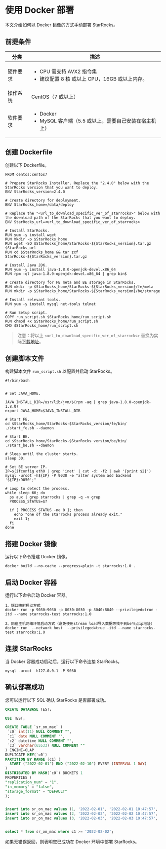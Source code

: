 # 使用 Docker 部署

本文介绍如何以 Docker 镜像的方式手动部署 StarRocks。

## 前提条件

|分类|描述|
|---------|--------|
|硬件要求|<ul><li>CPU 需支持 AVX2 指令集</li><li>建议配置 8 核 或以上 CPU，16GB 或以上内存。</li></ul>|
|操作系统|CentOS（7 或以上）|
|软件要求|<ul><li>Docker</li><li>MySQL 客户端（5.5 或以上，需要自己安装在宿主机上）</li></ul>|

## 创建 Dockerfile

创建以下 Dockerfile。

```shell
FROM centos:centos7

# Prepare StarRocks Installer. Replace the "2.4.0" below with the StarRocks version that you want to deploy.
ENV StarRocks_version=2.4.0

# Create directory for deployment.
ENV StarRocks_home=/data/deploy

# Replace the "<url_to_download_specific_ver_of_starrocks>" below with the download path of the StarRocks that you want to deploy.
ENV StarRocks_url=<url_to_download_specific_ver_of_starrocks>

# Install StarRocks.
RUN yum -y install wget
RUN mkdir -p $StarRocks_home
RUN wget -SO $StarRocks_home/StarRocks-${StarRocks_version}.tar.gz  $StarRocks_url
RUN cd $StarRocks_home && tar zxf StarRocks-${StarRocks_version}.tar.gz

# Install Java JDK.
RUN yum -y install java-1.8.0-openjdk-devel.x86_64
RUN rpm -ql java-1.8.0-openjdk-devel.x86_64 | grep bin$

# Create directory for FE meta and BE storage in StarRocks.
RUN mkdir -p $StarRocks_home/StarRocks-${StarRocks_version}/fe/meta
RUN mkdir -p $StarRocks_home/StarRocks-${StarRocks_version}/be/storage

# Install relevant tools.
RUN yum -y install mysql net-tools telnet

# Run Setup script.
COPY run_script.sh $StarRocks_home/run_script.sh
RUN chmod +x $StarRocks_home/run_script.sh
CMD $StarRocks_home/run_script.sh
```

> 注意：将以上 `<url_to_download_specific_ver_of_starrocks>` 替换为实际[下载地址](https://www.starrocks.com/zh-CN/download)。

## 创建脚本文件

构建脚本文件 `run_script.sh` 以配置并启动 StarRocks。

```shell
#!/bin/bash


# Set JAVA_HOME.

JAVA_INSTALL_DIR=/usr/lib/jvm/$(rpm -aq | grep java-1.8.0-openjdk-1.8.0)
export JAVA_HOME=$JAVA_INSTALL_DIR

# Start FE.
cd $StarRocks_home/StarRocks-$StarRocks_version/fe/bin/
./start_fe.sh --daemon

# Start BE.
cd $StarRocks_home/StarRocks-$StarRocks_version/be/bin/
./start_be.sh --daemon

# Sleep until the cluster starts.
sleep 30;

# Set BE server IP.
IP=$(ifconfig eth0 | grep 'inet' | cut -d: -f2 | awk '{print $2}')
mysql -uroot -h${IP} -P 9030 -e "alter system add backend '${IP}:9050';"

# Loop to detect the process.
while sleep 60; do
  ps aux | grep starrocks | grep -q -v grep
  PROCESS_STATUS=$?

  if [ PROCESS_STATUS -ne 0 ]; then
    echo "one of the starrocks process already exit."
    exit 1;
  fi
done
```

## 搭建 Docker 镜像

运行以下命令搭建 Docker 镜像。

```shell
docker build --no-cache --progress=plain -t starrocks:1.0 .
```

## 启动 Docker 容器

运行以下命令启动 Docker 容器。

```shell
1、端口映射启动方式
docker run -p 9030:9030 -p 8030:8030 -p 8040:8040 --privileged=true -itd --name starrocks-test starrocks:1.0

2、同宿主机网络环境启动方式（避免使用stream load导入数据等找不到be节点ip地址）
docker run  --network host  --privileged=true -itd --name starrocks-test starrocks:1.0
```

## 连接 StarRocks

当 Docker 容器成功启动后，运行以下命令连接 StarRocks。

```shell
mysql -uroot -h127.0.0.1 -P 9030
```

## 确认部署成功

您可以运行以下 SQL 确认 StarRocks 是否部署成功。

```sql
CREATE DATABASE TEST;

USE TEST;

CREATE TABLE `sr_on_mac` (
 `c0` int(11) NULL COMMENT "",
 `c1` date NULL COMMENT "",
 `c2` datetime NULL COMMENT "",
 `c3` varchar(65533) NULL COMMENT ""
) ENGINE=OLAP 
DUPLICATE KEY(`c0`)
PARTITION BY RANGE (c1) (
  START ("2022-02-01") END ("2022-02-10") EVERY (INTERVAL 1 DAY)
)
DISTRIBUTED BY HASH(`c0`) BUCKETS 1 
PROPERTIES (
"replication_num" = "1",
"in_memory" = "false",
"storage_format" = "DEFAULT"
);


insert into sr_on_mac values (1, '2022-02-01', '2022-02-01 10:47:57', '111');
insert into sr_on_mac values (2, '2022-02-02', '2022-02-02 10:47:57', '222');
insert into sr_on_mac values (3, '2022-02-03', '2022-02-03 10:47:57', '333');


select * from sr_on_mac where c1 >= '2022-02-02';
```

如果无错误返回，则表明您已成功在 Docker 环境中部署 StarRocks。
